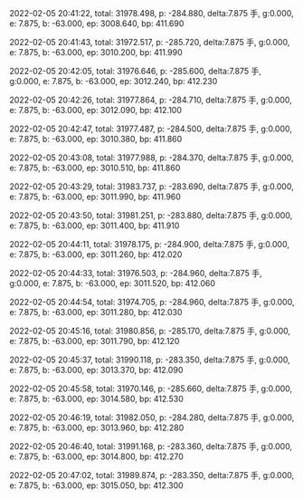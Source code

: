 2022-02-05 20:41:22, total: 31978.498, p: -284.880, delta:7.875 手, g:0.000, e: 7.875, b: -63.000, ep: 3008.640, bp: 411.690

2022-02-05 20:41:43, total: 31972.517, p: -285.720, delta:7.875 手, g:0.000, e: 7.875, b: -63.000, ep: 3010.200, bp: 411.990

2022-02-05 20:42:05, total: 31976.646, p: -285.600, delta:7.875 手, g:0.000, e: 7.875, b: -63.000, ep: 3012.240, bp: 412.230

2022-02-05 20:42:26, total: 31977.864, p: -284.710, delta:7.875 手, g:0.000, e: 7.875, b: -63.000, ep: 3012.090, bp: 412.100

2022-02-05 20:42:47, total: 31977.487, p: -284.500, delta:7.875 手, g:0.000, e: 7.875, b: -63.000, ep: 3010.380, bp: 411.860

2022-02-05 20:43:08, total: 31977.988, p: -284.370, delta:7.875 手, g:0.000, e: 7.875, b: -63.000, ep: 3010.510, bp: 411.860

2022-02-05 20:43:29, total: 31983.737, p: -283.690, delta:7.875 手, g:0.000, e: 7.875, b: -63.000, ep: 3011.990, bp: 411.960

2022-02-05 20:43:50, total: 31981.251, p: -283.880, delta:7.875 手, g:0.000, e: 7.875, b: -63.000, ep: 3011.400, bp: 411.910

2022-02-05 20:44:11, total: 31978.175, p: -284.900, delta:7.875 手, g:0.000, e: 7.875, b: -63.000, ep: 3011.260, bp: 412.020

2022-02-05 20:44:33, total: 31976.503, p: -284.960, delta:7.875 手, g:0.000, e: 7.875, b: -63.000, ep: 3011.520, bp: 412.060

2022-02-05 20:44:54, total: 31974.705, p: -284.960, delta:7.875 手, g:0.000, e: 7.875, b: -63.000, ep: 3011.280, bp: 412.030

2022-02-05 20:45:16, total: 31980.856, p: -285.170, delta:7.875 手, g:0.000, e: 7.875, b: -63.000, ep: 3011.790, bp: 412.120

2022-02-05 20:45:37, total: 31990.118, p: -283.350, delta:7.875 手, g:0.000, e: 7.875, b: -63.000, ep: 3013.370, bp: 412.090

2022-02-05 20:45:58, total: 31970.146, p: -285.660, delta:7.875 手, g:0.000, e: 7.875, b: -63.000, ep: 3014.580, bp: 412.530

2022-02-05 20:46:19, total: 31982.050, p: -284.280, delta:7.875 手, g:0.000, e: 7.875, b: -63.000, ep: 3013.960, bp: 412.280

2022-02-05 20:46:40, total: 31991.168, p: -283.360, delta:7.875 手, g:0.000, e: 7.875, b: -63.000, ep: 3014.800, bp: 412.270

2022-02-05 20:47:02, total: 31989.874, p: -283.350, delta:7.875 手, g:0.000, e: 7.875, b: -63.000, ep: 3015.050, bp: 412.300
